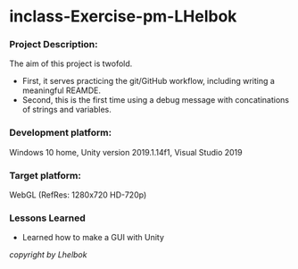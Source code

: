 # inclass-Exercise-pm-LHelbok

### Project Description: 

The aim of this project is twofold. 
+ First, it serves practicing the git/GitHub workflow, including writing a meaningful REAMDE. 
+ Second, this is the first time using a debug message with concatinations of strings and variables. 

### Development platform: 

Windows 10 home, Unity version 2019.1.14f1, Visual Studio 2019

### Target platform: 

WebGL (RefRes: 1280x720 HD-720p)  

### Lessons Learned

+ Learned how to make a GUI with Unity 


*copyright by Lhelbok*
